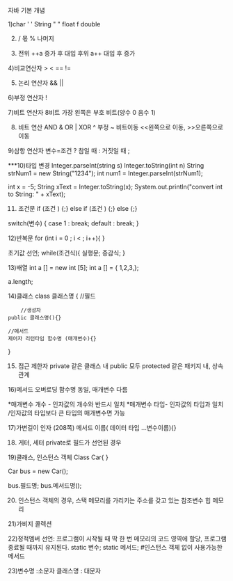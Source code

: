 
자바 기본 개념

1)char ' '
  String " "
  float f
  double

2)  / 몫
   % 나머지

3) 전위 ++a  증가 후 대입
    후위 a++  대입 후 증가

4)비교연산자 > < == !=

5) 논리 연산자 &&   ||

6)부정 연산자 !

7)비트 연산자 8비트
가장 왼쪽은 부호 비트(양수 0 음수 1)

8) 비트 연산
AND &
OR |
XOR  ^
부정 ~
비트이동 <<왼쪽으로 이동,  >>오른쪽으로 이동

9)삼항 연산자
변수=조건 ? 참일 때 : 거짓일 때 ;

***10)타입 변경  Integer.parseInt(string s)  Integer.toString(int n)
String strNum1 = new String("1234");
int num1 = Integer.parseInt(strNum1);

int x = -5;
String xText = Integer.toString(x);
System.out.println("convert int to String: " + xText);


11) 조건문
if (조건 ) {;}
else if (조건 ) {;}
else {;}

switch(변수) {
	case 1 : break;
	default : break;
}

12)반복문 
for (int i = 0 ; i < ; i++){
}



초기값 선언;
while(조건식){
	실행문;
	증감식;
}

13)배열
int a [] = new int [5];
int a [] = { 1,2,3,};

a.length;


14)클래스
class 클래스명 {
	//필드

      	//생성자
	public 클래스명(){}

	//메서드
	제어자 리턴타입 함수명 (매개변수){}

}

15) 접근 제한자 
private 같은 클래스 내
public 모두
protected 같은 패키지 내, 상속관계

16)메서드 오버로딩 
함수명 동일, 매개변수 다름

*매개변수 개수 - 인자값의 개수와 반드시 일치
*매개변수 타입- 인자값의 타입과 일치 /인자값의 타입보다 큰 타입의 매개변수면 가능

17)가변길이 인자 (208쪽)
메서드 이름( 데이터 타입 ...변수이름){}

18) 게터, 세터
private로 필드가 선언된 경우

19)클래스, 인스턴스 객체
Class Car{
}

Car bus = new Car();

bus.필드명;
bus.메서드명();

20) 인스턴스 객체의 경우, 
스택   메모리를 가리키는 주소를 갖고 있는 참조변수
힙     메모리

21)가비지 콜렉션

22)정적멤버 선언: 프로그램이 시작될 때 딱 한 번 메모리의 코드 영역에 할당, 
 	          프로그램 종료될 때까지 유지된다.
static 변수;
static 메서드;          #인스턴스 객체 없이 사용가능한 메서드

23)변수명 :소문자
    클래스명 : 대문자

